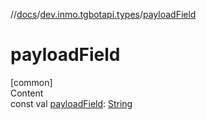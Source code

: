 //[docs](../../index.md)/[dev.inmo.tgbotapi.types](index.md)/[payloadField](payload-field.md)



# payloadField  
[common]  
Content  
const val [payloadField](payload-field.md): [String](https://kotlinlang.org/api/latest/jvm/stdlib/kotlin/-string/index.html)  



